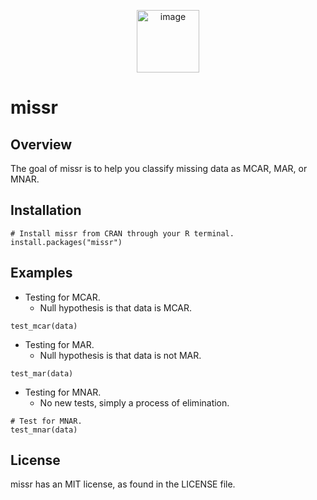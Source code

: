 <p align="center">
  <img src="https://i.imgur.com/0LUfaIr.png" height="100" alt="image"/>
</p>

# missr

## Overview

The goal of missr is to help you classify missing data as MCAR, MAR, or MNAR.

## Installation

```{r}
# Install missr from CRAN through your R terminal.
install.packages("missr")
```

## Examples

- Testing for MCAR.
    - Null hypothesis is that data is MCAR.

```{r}
test_mcar(data)
```

- Testing for MAR.
    - Null hypothesis is that data is not MAR.

```{r}
test_mar(data)
```

- Testing for MNAR.
    - No new tests, simply a process of elimination.

```{r}
# Test for MNAR.
test_mnar(data)
```

## License

missr has an MIT license, as found in the LICENSE file.
